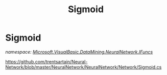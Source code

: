 ﻿---
title: Sigmoid
---

# Sigmoid
_namespace: [Microsoft.VisualBasic.DataMining.NeuralNetwork.IFuncs](N-Microsoft.VisualBasic.DataMining.NeuralNetwork.IFuncs.html)_

https://github.com/trentsartain/Neural-Network/blob/master/NeuralNetwork/NeuralNetwork/Network/Sigmoid.cs




